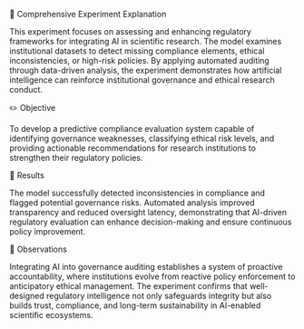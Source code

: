 🧠 Comprehensive Experiment Explanation

This experiment focuses on assessing and enhancing regulatory frameworks for integrating AI in scientific research. The model examines institutional datasets to detect missing compliance elements, ethical inconsistencies, or high-risk policies. By applying automated auditing through data-driven analysis, the experiment demonstrates how artificial intelligence can reinforce institutional governance and ethical research conduct.

✏️ Objective

To develop a predictive compliance evaluation system capable of identifying governance weaknesses, classifying ethical risk levels, and providing actionable recommendations for research institutions to strengthen their regulatory policies.

📘 Results

The model successfully detected inconsistencies in compliance and flagged potential governance risks. Automated analysis improved transparency and reduced oversight latency, demonstrating that AI-driven regulatory evaluation can enhance decision-making and ensure continuous policy improvement.

📗 Observations

Integrating AI into governance auditing establishes a system of proactive accountability, where institutions evolve from reactive policy enforcement to anticipatory ethical management.
The experiment confirms that well-designed regulatory intelligence not only safeguards integrity but also builds trust, compliance, and long-term sustainability in AI-enabled scientific ecosystems.

